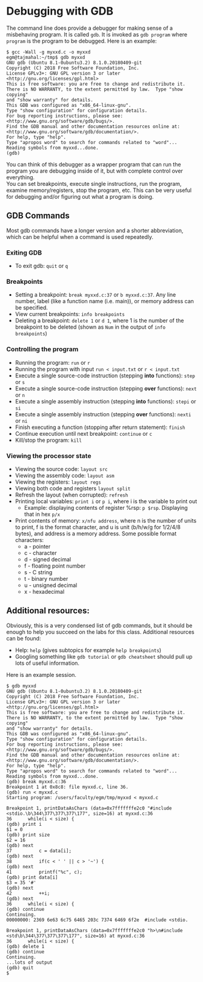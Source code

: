 # Debugging with GDB

The command line does provide a debugger for making sense of a misbehaving program. It is called `gdb`. It is invoked as `gdb program` where `program` is the program to be debugged.
Here is an example: 

```
$ gcc -Wall -g myxxd.c -o myxxd
egm@tajmahal:~/tmp$ gdb myxxd
GNU gdb (Ubuntu 8.1-0ubuntu3.2) 8.1.0.20180409-git
Copyright (C) 2018 Free Software Foundation, Inc.
License GPLv3+: GNU GPL version 3 or later <http://gnu.org/licenses/gpl.html>
This is free software: you are free to change and redistribute it.
There is NO WARRANTY, to the extent permitted by law.  Type "show copying"
and "show warranty" for details.
This GDB was configured as "x86_64-linux-gnu".
Type "show configuration" for configuration details.
For bug reporting instructions, please see:
<http://www.gnu.org/software/gdb/bugs/>.
Find the GDB manual and other documentation resources online at:
<http://www.gnu.org/software/gdb/documentation/>.
For help, type "help".
Type "apropos word" to search for commands related to "word"...
Reading symbols from myxxd...done.
(gdb) 
```

You can think of this debugger as a wrapper program that can run the program you are debugging inside of it, but with complete control over everything.  
You can set breakpoints, execute single instructions, run the program, examine memory/registers, stop the program, etc. 
This can be very useful for debugging and/or figuring out what a program is doing. 

## GDB Commands
Most gdb commands have a longer version and a shorter abbreviation, which can be helpful when a command is used repeatedly. 

### Exiting GDB
* To exit gdb: `quit` or `q`

### Breakpoints
* Setting a breakpoint: `break myxxd.c:37` or `b myxxd.c:37`.  Any line number, label (like a function name (i.e. main)), or memory address can be specified. 
* View current breakpoints: `info breakpoints` 
* Deleting a breakpoint: `delete 1` or `d 1`, where 1 is the number of the breakpoint to be deleted (shown as `Num` in the output of `info breakpoints`)

### Controlling the program
* Running the program: `run` or `r`
* Running the program with input `run < input.txt` or `r < input.txt`
* Execute a single source-code instruction (stepping **into** functions): `step` or `s`
* Execute a single source-code instruction (stepping **over** functions): `next` or `n`
* Execute a single assembly instruction (stepping **into** functions): `stepi` or `si`
* Execute a single assembly instruction (stepping **over** functions): `nexti` or `ni`
* Finish executing a function (stopping after return statement): `finish`
* Continue execution until next breakpoint: `continue` or `c`
* Kill/stop the program: `kill`

### Viewing the processor state
* Viewing the source code: `layout src`
* Viewing the assembly code: `layout asm`
* Viewing the registers: `layout regs`
* Viewing both code and registers `layout split`
* Refresh the layout (when corrupted): `refresh`
* Printing local variables: `print i` or `p i`, where i is the variable to print out
    * Example: displaying contents of register %rsp: `p $rsp`. Displaying that in hex `p/x`
* Print contents of memory: `x/nfu address`, where n is the number of units to print, f is the format character, and u is unit (b/h/w/g for 1/2/4/8 bytes), and address is a memory address. 
Some possible format characters:
    * a - pointer
    * c - character
    * d - signed decimal
    * f - floating point number
    * s - C string
    * t - binary number
    * u - unsigned decimal
    * x - hexadecimal

## Additional resources:
Obviously, this is a very condensed list of gdb commands, but it should be enough to help you succeed on the labs for this class. Additional resources can be found: 

  * Help: `help` (gives subtopics for example `help breakpoints`)
  * Googling something like `gdb tutorial` or `gdb cheatsheet` should pull up lots of useful information. 

Here is an example session.

```
$ gdb myxxd
GNU gdb (Ubuntu 8.1-0ubuntu3.2) 8.1.0.20180409-git
Copyright (C) 2018 Free Software Foundation, Inc.
License GPLv3+: GNU GPL version 3 or later <http://gnu.org/licenses/gpl.html>
This is free software: you are free to change and redistribute it.
There is NO WARRANTY, to the extent permitted by law.  Type "show copying"
and "show warranty" for details.
This GDB was configured as "x86_64-linux-gnu".
Type "show configuration" for configuration details.
For bug reporting instructions, please see:
<http://www.gnu.org/software/gdb/bugs/>.
Find the GDB manual and other documentation resources online at:
<http://www.gnu.org/software/gdb/documentation/>.
For help, type "help".
Type "apropos word" to search for commands related to "word"...
Reading symbols from myxxd...done.
(gdb) break myxxd.c:36 
Breakpoint 1 at 0x8c8: file myxxd.c, line 36.
(gdb) run < myxxd.c
Starting program: /users/faculty/egm/tmp/myxxd < myxxd.c

Breakpoint 1, printDataAsChars (data=0x7fffffffe2c0 "#include <stdio.\b\344\377\377\377\177", size=16) at myxxd.c:36
36		while(i < size) {
(gdb) print i
$1 = 0
(gdb) print size
$2 = 16
(gdb) next
37			c = data[i];
(gdb) next
38			if(c < ' ' || c > '~') {
(gdb) next
41			printf("%c", c);
(gdb) print data[i]
$3 = 35 '#'
(gdb) next
42			++i;
(gdb) next
36		while(i < size) {
(gdb) continue
Continuing.
00000000: 2369 6e63 6c75 6465 203c 7374 6469 6f2e  #include <stdio.

Breakpoint 1, printDataAsChars (data=0x7fffffffe2c0 "h>\n#include <std\b\344\377\377\377\177", size=16) at myxxd.c:36
36		while(i < size) {
(gdb) delete 1
(gdb) continue
Continuing.
...lots of output
(gdb) quit
$
```
